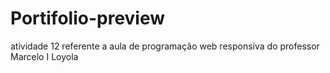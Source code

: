 # Portifolio-preview
atividade 12 referente a aula de programação web responsiva do professor Marcelo I Loyola
